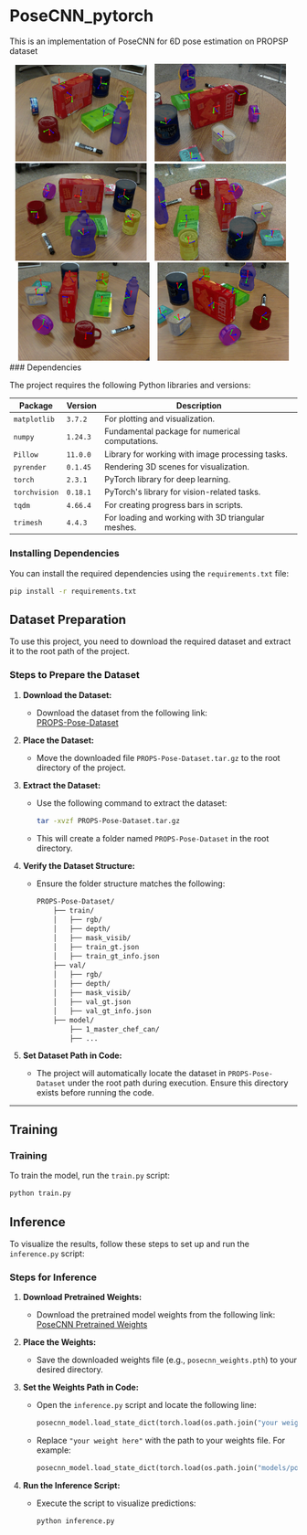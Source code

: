 # PoseCNN_pytorch
This is an implementation of PoseCNN for 6D pose estimation on PROPSP dataset
<div align="center">
    <img src="image/6d1.png" width="230px" style="margin-right: 10px;">
    <img src="image/6d2.png" width="230px" style="margin-right: 10px;">
    <img src="image/6d3.png" width="230px" style="margin-right: 10px;">
    <img src="image/6d4.png" width="230px" style="margin-right: 10px;">
    <img src="image/6d5.png" width="230px" style="margin-right: 10px;">
    <img src="image/6d6.png" width="230px">
</div>
### Dependencies

The project requires the following Python libraries and versions:

| Package       | Version    | Description                                         |
|---------------|------------|-----------------------------------------------------|
| `matplotlib`  | `3.7.2`    | For plotting and visualization.                     |
| `numpy`       | `1.24.3`   | Fundamental package for numerical computations.     |
| `Pillow`      | `11.0.0`   | Library for working with image processing tasks.    |
| `pyrender`    | `0.1.45`   | Rendering 3D scenes for visualization.              |
| `torch`       | `2.3.1`    | PyTorch library for deep learning.                  |
| `torchvision` | `0.18.1`   | PyTorch's library for vision-related tasks.         |
| `tqdm`        | `4.66.4`   | For creating progress bars in scripts.              |
| `trimesh`     | `4.4.3`    | For loading and working with 3D triangular meshes.  |

### Installing Dependencies

You can install the required dependencies using the `requirements.txt` file:

```bash
pip install -r requirements.txt

```
## Dataset Preparation

To use this project, you need to download the required dataset and extract it to the root path of the project.

### Steps to Prepare the Dataset

1. **Download the Dataset:**
   - Download the dataset from the following link:  
     [PROPS-Pose-Dataset](https://drive.google.com/file/d/15rhwXhzHGKtBcxJAYMWJG7gN7BLLhyAq/view)

2. **Place the Dataset:**
   - Move the downloaded file `PROPS-Pose-Dataset.tar.gz` to the root directory of the project.

3. **Extract the Dataset:**
   - Use the following command to extract the dataset:
     ```bash
     tar -xvzf PROPS-Pose-Dataset.tar.gz
     ```
   - This will create a folder named `PROPS-Pose-Dataset` in the root directory.

4. **Verify the Dataset Structure:**
   - Ensure the folder structure matches the following:
     ```
     PROPS-Pose-Dataset/
         ├── train/
         │   ├── rgb/
         │   ├── depth/
         │   ├── mask_visib/
         │   ├── train_gt.json
         │   ├── train_gt_info.json
         ├── val/
         │   ├── rgb/
         │   ├── depth/
         │   ├── mask_visib/
         │   ├── val_gt.json
         │   ├── val_gt_info.json
         ├── model/
             ├── 1_master_chef_can/
             ├── ...
     ```

5. **Set Dataset Path in Code:**
   - The project will automatically locate the dataset in `PROPS-Pose-Dataset` under the root path during execution. Ensure this directory exists before running the code.

---

## Training

### Training
To train the model, run the `train.py` script:

```bash
python train.py
```

## Inference

To visualize the results, follow these steps to set up and run the `inference.py` script:

### Steps for Inference

1. **Download Pretrained Weights:**
   - Download the pretrained model weights from the following link:  
     [PoseCNN Pretrained Weights](https://drive.google.com/file/d/1-9iheQf-TL5MjHTYZITulqbdFn5UK1Sd/view?usp=sharing)

2. **Place the Weights:**
   - Save the downloaded weights file (e.g., `posecnn_weights.pth`) to your desired directory.

3. **Set the Weights Path in Code:**
   - Open the `inference.py` script and locate the following line:
     ```python
     posecnn_model.load_state_dict(torch.load(os.path.join("your weight here")))
     ```
   - Replace `"your weight here"` with the path to your weights file. For example:
     ```python
     posecnn_model.load_state_dict(torch.load(os.path.join("models/posecnn_weights.pth")))
     ```

4. **Run the Inference Script:**
   - Execute the script to visualize predictions:
     ```bash
     python inference.py
     ```




